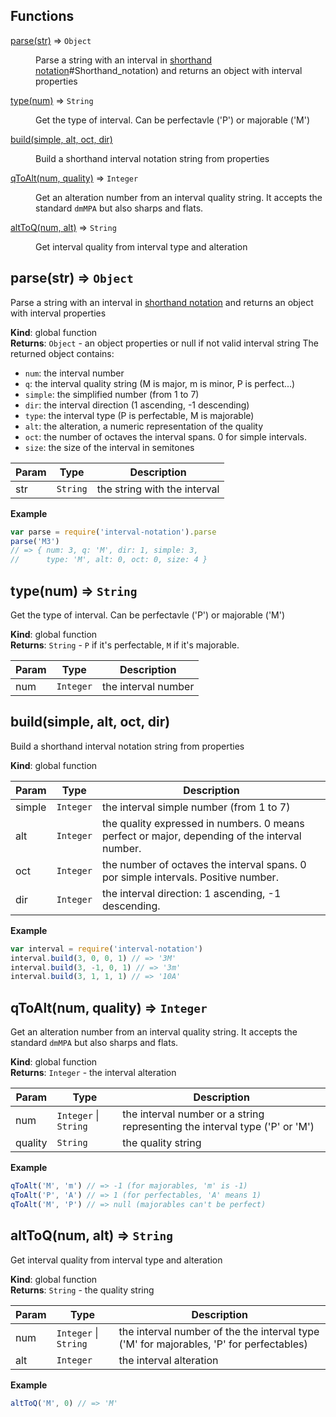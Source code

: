 ## Functions

<dl>
<dt><a href="#parse">parse(str)</a> ⇒ <code>Object</code></dt>
<dd><p>Parse a string with an interval in <a href="https://en.wikipedia.org/wiki/Interval_(music">shorthand notation</a>#Shorthand_notation)
and returns an object with interval properties</p>
</dd>
<dt><a href="#type">type(num)</a> ⇒ <code>String</code></dt>
<dd><p>Get the type of interval. Can be perfectavle (&#39;P&#39;) or majorable (&#39;M&#39;)</p>
</dd>
<dt><a href="#build">build(simple, alt, oct, dir)</a></dt>
<dd><p>Build a shorthand interval notation string from properties</p>
</dd>
<dt><a href="#qToAlt">qToAlt(num, quality)</a> ⇒ <code>Integer</code></dt>
<dd><p>Get an alteration number from an interval quality string.
It accepts the standard <code>dmMPA</code> but also sharps and flats.</p>
</dd>
<dt><a href="#altToQ">altToQ(num, alt)</a> ⇒ <code>String</code></dt>
<dd><p>Get interval quality from interval type and alteration</p>
</dd>
</dl>

<a name="parse"></a>

## parse(str) ⇒ <code>Object</code>
Parse a string with an interval in [shorthand notation](https://en.wikipedia.org/wiki/Interval_(music)#Shorthand_notation)
and returns an object with interval properties

**Kind**: global function  
**Returns**: <code>Object</code> - an object properties or null if not valid interval string
The returned object contains:
- `num`: the interval number
- `q`: the interval quality string (M is major, m is minor, P is perfect...)
- `simple`: the simplified number (from 1 to 7)
- `dir`: the interval direction (1 ascending, -1 descending)
- `type`: the interval type (P is perfectable, M is majorable)
- `alt`: the alteration, a numeric representation of the quality
- `oct`: the number of octaves the interval spans. 0 for simple intervals.
- `size`: the size of the interval in semitones  

| Param | Type | Description |
| --- | --- | --- |
| str | <code>String</code> | the string with the interval |

**Example**  
```js
var parse = require('interval-notation').parse
parse('M3')
// => { num: 3, q: 'M', dir: 1, simple: 3,
//      type: 'M', alt: 0, oct: 0, size: 4 }
```
<a name="type"></a>

## type(num) ⇒ <code>String</code>
Get the type of interval. Can be perfectavle ('P') or majorable ('M')

**Kind**: global function  
**Returns**: <code>String</code> - `P` if it's perfectable, `M` if it's majorable.  

| Param | Type | Description |
| --- | --- | --- |
| num | <code>Integer</code> | the interval number |

<a name="build"></a>

## build(simple, alt, oct, dir)
Build a shorthand interval notation string from properties

**Kind**: global function  

| Param | Type | Description |
| --- | --- | --- |
| simple | <code>Integer</code> | the interval simple number (from 1 to 7) |
| alt | <code>Integer</code> | the quality expressed in numbers. 0 means perfect or major, depending of the interval number. |
| oct | <code>Integer</code> | the number of octaves the interval spans. 0 por simple intervals. Positive number. |
| dir | <code>Integer</code> | the interval direction: 1 ascending, -1 descending. |

**Example**  
```js
var interval = require('interval-notation')
interval.build(3, 0, 0, 1) // => '3M'
interval.build(3, -1, 0, 1) // => '3m'
interval.build(3, 1, 1, 1) // => '10A'
```
<a name="qToAlt"></a>

## qToAlt(num, quality) ⇒ <code>Integer</code>
Get an alteration number from an interval quality string.
It accepts the standard `dmMPA` but also sharps and flats.

**Kind**: global function  
**Returns**: <code>Integer</code> - the interval alteration  

| Param | Type | Description |
| --- | --- | --- |
| num | <code>Integer</code> &#124; <code>String</code> | the interval number or a string representing the interval type ('P' or 'M') |
| quality | <code>String</code> | the quality string |

**Example**  
```js
qToAlt('M', 'm') // => -1 (for majorables, 'm' is -1)
qToAlt('P', 'A') // => 1 (for perfectables, 'A' means 1)
qToAlt('M', 'P') // => null (majorables can't be perfect)
```
<a name="altToQ"></a>

## altToQ(num, alt) ⇒ <code>String</code>
Get interval quality from interval type and alteration

**Kind**: global function  
**Returns**: <code>String</code> - the quality string  

| Param | Type | Description |
| --- | --- | --- |
| num | <code>Integer</code> &#124; <code>String</code> | the interval number of the the interval type ('M' for majorables, 'P' for perfectables) |
| alt | <code>Integer</code> | the interval alteration |

**Example**  
```js
altToQ('M', 0) // => 'M'
```
